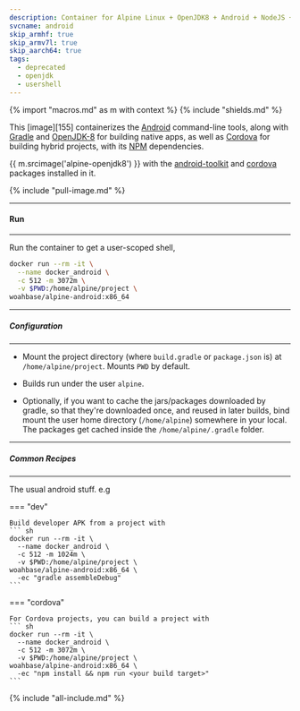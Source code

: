 ```yaml
---
description: Container for Alpine Linux + OpenJDK8 + Android + NodeJS + Cordova
svcname: android
skip_armhf: true
skip_armv7l: true
skip_aarch64: true
tags:
  - deprecated
  - openjdk
  - usershell
---
```


{% import "macros.md" as m with context %}
{% include "shields.md" %}

This [image][155] containerizes the [Android][2] command-line
tools, along with [Gradle][3] and [OpenJDK-8][1] for building
native apps, as well as [Cordova][4] for building hybrid
projects, with its [NPM][5] dependencies.

{{ m.srcimage('alpine-openjdk8') }} with the [android-toolkit][2]
and [cordova][4] packages installed in it.

{% include "pull-image.md" %}

---
#### Run
---

Run the container to get a user-scoped shell,

``` sh
docker run --rm -it \
  --name docker_android \
  -c 512 -m 3072m \
  -v $PWD:/home/alpine/project \
woahbase/alpine-android:x86_64
```

---
##### Configuration
---

* Mount the project directory (where `build.gradle` or
  `package.json` is) at `/home/alpine/project`. Mounts `PWD` by
  default.

* Builds run under the user `alpine`.

* Optionally, if you want to cache the jars/packages downloaded by
  gradle, so that they're downloaded once, and reused in later
  builds, bind mount the user home directory (`/home/alpine`)
  somewhere in your local. The packages get cached inside the
  `/home/alpine/.gradle` folder.

---
##### Common Recipes
---

The usual android stuff. e.g

=== "dev"

    Build developer APK from a project with
    ``` sh
    docker run --rm -it \
      --name docker_android \
      -c 512 -m 1024m \
      -v $PWD:/home/alpine/project \
    woahbase/alpine-android:x86_64 \
      -ec "gradle assembleDebug"
    ```

=== "cordova"

    For Cordova projects, you can build a project with
    ``` sh
    docker run --rm -it \
      --name docker_android \
      -c 512 -m 3072m \
      -v $PWD:/home/alpine/project \
    woahbase/alpine-android:x86_64 \
      -ec "npm install && npm run <your build target>"
    ```

[1]: https://openjdk.org/projects/jdk8/
[2]: https://developer.android.com/studio/#command-tools
[3]: https://gradle.org/
[4]: https://cordova.apache.org/
[5]: https://www.npmjs.com/

{% include "all-include.md" %}
